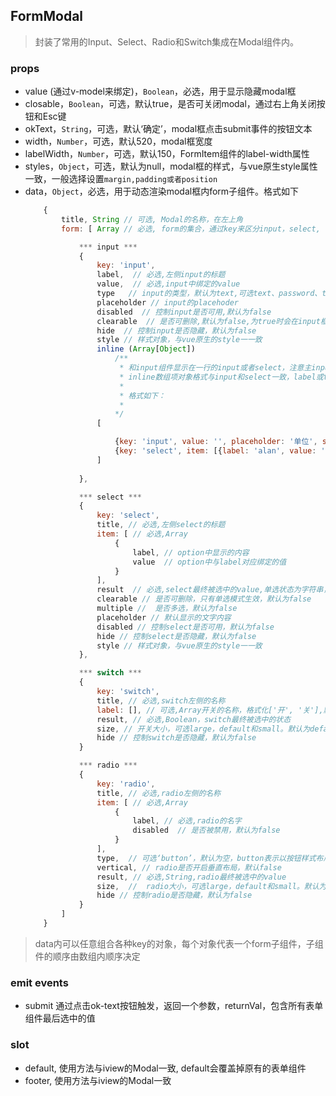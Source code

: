 ## FormModal
> 封装了常用的Input、Select、Radio和Switch集成在Modal组件内。
### props

* value (通过v-model来绑定)，`Boolean`，必选，用于显示隐藏modal框
* closable，`Boolean`，可选，默认true，是否可关闭modal，通过右上角关闭按钮和Esc键
* okText，`String`，可选，默认‘确定’，modal框点击submit事件的按钮文本
* width，`Number`，可选，默认520，modal框宽度
* labelWidth，`Number`，可选，默认150，FormItem组件的label-width属性
* styles，`Object`，可选，默认为null，modal框的样式，与vue原生style属性一致，一般选择设置`margin,padding或者position`  
* data，`Object`，必选，用于动态渲染modal框内form子组件。格式如下
    ```javascript
        {
            title, String // 可选, Modal的名称，在左上角
            form: [ Array // 必选, form的集合，通过key来区分input，select, radio和switch

                *** input ***
                {   
                    key: 'input',
                    label,  // 必选,左侧input的标题
                    value,  // 必选,input中绑定的value
                    type   // input的类型，默认为text,可选text、password、textarea、url、email、date
                    placeholder // input的placehoder
                    disabled  // 控制input是否可用,默认为false
                    clearable  // 是否可删除,默认为false,为true时会在input框内显示一个可以删除的icon
                    hide  // 控制input是否隐藏，默认为false
                    style // 样式对象，与vue原生的style一一致
                    inline (Array[Object])  
                        /**
                         * 和input组件显示在一行的input或者select，注意主input.style.width必须设置,否则input默认为宽度100%。
                         * inline数组项对象格式与input和select一致，label或title不需要。
                         * 
                         * 格式如下：
                         * 
                        */
                    [

                        {key: 'input', value: '', placeholder: '单位', style:{width: '100px'}},
                        {key: 'select', item: [{label: 'alan', value: 'alan'}], result: '', placeholder: '请选择名称', style:{width: '100px'}}
                    ]
                        
                },

                *** select ***
                {
                    key: 'select',
                    title, // 必选,左侧select的标题
                    item: [ // 必选,Array
                        {
                            label, // option中显示的内容
                            value  // option中与label对应绑定的值
                        }
                    ],
                    result  // 必选,select最终被选中的value,单选状态为字符串，多选状态必须为数组
                    clearable // 是否可删除，只有单选模式生效，默认为false
                    multiple //  是否多选，默认为false
                    placeholder // 默认显示的文字内容
                    disabled // 控制select是否可用，默认为false
                    hide // 控制select是否隐藏，默认为false
                    style // 样式对象，与vue原生的style一一致
                },

                *** switch ***
                {
                    key: 'switch',
                    title, // 必选,switch左侧的名称
                    label: [], // 可选,Array开关的名称，格式化['开', '关'],默认为空字符串
                    result, // 必选,Boolean，switch最终被选中的状态
                    size, // 开关大小，可选large，default和small。默认为default
                    hide // 控制switch是否隐藏，默认为false
                }

                *** radio ***
                {
                    key: 'radio',
                    title, // 必选,radio左侧的名称
                    item: [ // 必选,Array
                        {
                            label, // 必选,radio的名字
                            disabled  // 是否被禁用，默认为false
                        }
                    ],
                    type,  // 可选‘button’，默认为空，button表示以按钮样式布局
                    vertical, // radio是否开启垂直布局，默认false
                    result, // 必选,String,radio最终被选中的value 
                    size,  //  radio大小，可选large，default和small。默认为default
                    hide // 控制radio是否隐藏，默认为false
                }
            ]
        }
    ```
> data内可以任意组合各种key的对象，每个对象代表一个form子组件，子组件的顺序由数组内顺序决定

### emit events
* submit 通过点击ok-text按钮触发，返回一个参数，returnVal，包含所有表单组件最后选中的值

### slot
* default, 使用方法与iview的Modal一致, default会覆盖掉原有的表单组件
* footer, 使用方法与iview的Modal一致 